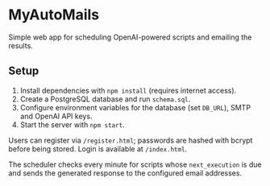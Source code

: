 # MyAutoMails

Simple web app for scheduling OpenAI-powered scripts and emailing the results.

## Setup
1. Install dependencies with `npm install` (requires internet access).
2. Create a PostgreSQL database and run `schema.sql`.
3. Configure environment variables for the database (set `DB_URL`), SMTP and OpenAI API keys.
4. Start the server with `npm start`.


Users can register via `/register.html`; passwords are hashed with bcrypt before
being stored. Login is available at `/index.html`.

The scheduler checks every minute for scripts whose `next_execution` is due and
sends the generated response to the configured email addresses.

